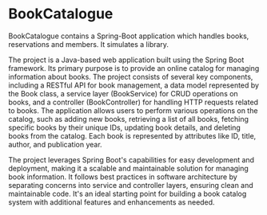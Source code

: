 # BookCatalogue
BookCatalogue contains a Spring-Boot application which handles books, reservations and members. It simulates a library.

The project is a Java-based web application built using the Spring Boot framework. Its primary purpose is to provide an online catalog for managing information about books. 
The project consists of several key components, including a RESTful API for book management, a data model represented by the Book class, a service layer (BookService) for CRUD operations on books, and a controller (BookController) for handling HTTP requests related to books.
The application allows users to perform various operations on the catalog, such as adding new books, retrieving a list of all books, fetching specific books by their unique IDs, updating book details, and deleting books from the catalog. 
Each book is represented by attributes like ID, title, author, and publication year.

The project leverages Spring Boot's capabilities for easy development and deployment, making it a scalable and maintainable solution for managing book information. 
It follows best practices in software architecture by separating concerns into service and controller layers, ensuring clean and maintainable code. 
It's an ideal starting point for building a book catalog system with additional features and enhancements as needed.
